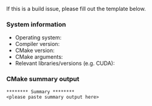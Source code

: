 If this is a build issue, please fill out the template below.

### System information

* Operating system:
* Compiler version:
* CMake version:
* CMake arguments:
* Relevant libraries/versions (e.g. CUDA):

### CMake summary output

```
******** Summary ********
<please paste summary output here>
```